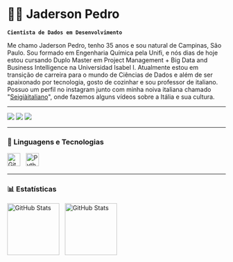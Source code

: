 # 👨‍💻 Jaderson Pedro

**`Cientista de Dados em Desenvolvimento`**

Me chamo Jaderson Pedro, tenho 35 anos e sou natural de Campinas, São Paulo. Sou formado em Engenharia Química pela Unifi, e nós dias de hoje estou cursando Duplo Master em Project Management + Big Data and Business Intelligence na Universidad Isabel I. Atualmente estou em transição de carreira para o mundo de Ciências de Dados e além de ser apaixonado por tecnologia, gosto de cozinhar e sou professor de italiano. Possuo um perfil no instagram junto com minha noiva italiana chamado "[Seigiàitaliano](https://www.instagram.com/seigiaitaliano/)", onde fazemos alguns vídeos sobre a Itália e sua cultura.

---


<div> 
   <a href="https://www.instagram.com/seigiaitaliano/" target="_blank"><img src="https://img.shields.io/badge/-Instagram-%23E4405F?style=for-the-badge&logo=instagram&logoColor=white" target="_blank"></a>
  <a href = "mailto:jadersonengbio@gmail.com"><img src="https://img.shields.io/badge/-Gmail-%23333?style=for-the-badge&logo=gmail&logoColor=white" target="_blank"></a>
  <a href="https://www.linkedin.com/in/jaderson-pedro-bonfim-da-costa-565765140/" target="_blank"><img src="https://img.shields.io/badge/-LinkedIn-%230077B5?style=for-the-badge&logo=linkedin&logoColor=white" target="_blank"></a> 

<div> 


---
<div> 

### 🤖 Linguagens e Tecnologias



<img 
    align="left" 
    alt="Git" 
    title="Git"
    width="30px" 
    style="padding-right: 10px;" 
    src="https://cdn.jsdelivr.net/gh/devicons/devicon@latest/icons/git/git-original.svg" 
/>
<img 
    align="left" 
    alt="Python" 
    title="Python"
    width="30px" 
    style="padding-right: 10px;" 
    src="https://cdn.jsdelivr.net/gh/devicons/devicon@latest/icons/python/python-original.svg" 
/>


<br>
<br>
<div> 

---

<div> 

### 📊 Estatísticas

<p>
  <img 
    align="left" 
    alt="GitHub Stats" 
    height="120" 
    style="padding-right: 10px;" 
    src="https://github-readme-stats.vercel.app/api?username=JadersonPedro&show_icons=true&theme=tokyonight&include_all_commits=true&locale=pt-br" align="right" 
      alt="GitHub Stats" 
      height="120" 
      src="https://github-readme-stats.vercel.app/api/top-langs/?username=JadersonPedro&theme=tokyonight&layout=compact&custom_title=Tecnologias&langs_count=9" 
  />
    

<img 
      align="left" 
      alt="GitHub Stats" 
      height="120" 
      src="https://github-readme-stats.vercel.app/api/top-langs/?username=JadersonPedro&theme=tokyonight&layout=compact&custom_title=Tecnologias&langs_count=9" 
  />

</p>
<div>
